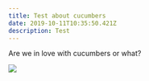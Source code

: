 ```yaml
---
title: Test about cucumbers
date: 2019-10-11T10:35:50.421Z
description: Test
---
```

Are we in love with cucumbers or what?

![](/img/fn_seed_return.png)
